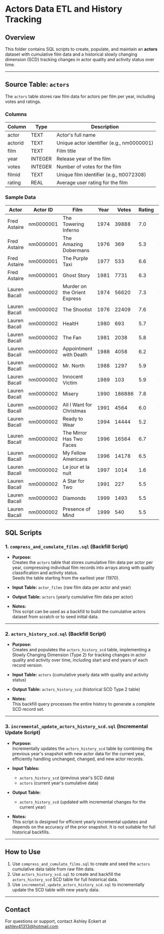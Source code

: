# Actors Data ETL and History Tracking

## Overview

This folder contains SQL scripts to create, populate, and maintain an **actors** dataset with cumulative film data and a historical slowly changing dimension (SCD) tracking changes in actor quality and activity status over time.

---

## Source Table: `actors`

The `actors` table stores raw film data for actors per film per year, including votes and ratings.

### Columns

| Column   | Type   | Description                          |
|----------|--------|------------------------------------|
| actor    | TEXT   | Actor's full name                   |
| actorid  | TEXT   | Unique actor identifier (e.g., nm0000001) |
| film     | TEXT   | Film title                        |
| year     | INTEGER| Release year of the film            |
| votes    | INTEGER| Number of votes for the film       |
| filmid   | TEXT   | Unique film identifier (e.g., tt0072308) |
| rating   | REAL   | Average user rating for the film   |

### Sample Data

| Actor          | Actor ID   | Film                          | Year | Votes  | Rating | Film ID    |
|----------------|------------|-------------------------------|------|--------|--------|------------|
| Fred Astaire   | nm0000001  | The Towering Inferno           | 1974 | 39888  | 7.0    | tt0072308  |
| Fred Astaire   | nm0000001  | The Amazing Dobermans          | 1976 | 369    | 5.3    | tt0074130  |
| Fred Astaire   | nm0000001  | The Purple Taxi                | 1977 | 533    | 6.6    | tt0076851  |
| Fred Astaire   | nm0000001  | Ghost Story                   | 1981 | 7731   | 6.3    | tt0082449  |
| Lauren Bacall  | nm0000002  | Murder on the Orient Express   | 1974 | 56620  | 7.3    | tt0071877  |
| Lauren Bacall  | nm0000002  | The Shootist                  | 1976 | 22409  | 7.6    | tt0075213  |
| Lauren Bacall  | nm0000002  | HealtH                       | 1980 | 693    | 5.7    | tt0079256  |
| Lauren Bacall  | nm0000002  | The Fan                      | 1981 | 2038   | 5.8    | tt0082362  |
| Lauren Bacall  | nm0000002  | Appointment with Death        | 1988 | 4058   | 6.2    | tt0094669  |
| Lauren Bacall  | nm0000002  | Mr. North                    | 1988 | 1297   | 5.9    | tt0095665  |
| Lauren Bacall  | nm0000002  | Innocent Victim              | 1989 | 103    | 5.9    | tt0099846  |
| Lauren Bacall  | nm0000002  | Misery                       | 1990 | 186886 | 7.8    | tt0100157  |
| Lauren Bacall  | nm0000002  | All I Want for Christmas      | 1991 | 4564   | 6.0    | tt0101301  |
| Lauren Bacall  | nm0000002  | Ready to Wear                | 1994 | 14444  | 5.2    | tt0110907  |
| Lauren Bacall  | nm0000002  | The Mirror Has Two Faces      | 1996 | 16564  | 6.7    | tt0117057  |
| Lauren Bacall  | nm0000002  | My Fellow Americans           | 1996 | 14178  | 6.5    | tt0117119  |
| Lauren Bacall  | nm0000002  | Le jour et la nuit            | 1997 | 1014   | 1.6    | tt0119418  |
| Lauren Bacall  | nm0000002  | A Star for Two                | 1991 | 227    | 5.5    | tt0166817  |
| Lauren Bacall  | nm0000002  | Diamonds                    | 1999 | 1493   | 5.5    | tt0167423  |
| Lauren Bacall  | nm0000002  | Presence of Mind             | 1999 | 540    | 5.5    | tt0211577  |

## SQL Scripts

### 1. `compress_and_cumulate_films.sql` (Backfill Script)

- **Purpose:**  
  Creates the `actors` table that stores cumulative film data per actor per year, compressing individual film records into arrays along with quality classification and activity status.  
  Seeds the table starting from the earliest year (1970).  

- **Input Table:** `actor_films` (raw film data per actor and year)  
- **Output Table:** `actors` (yearly cumulative film data per actor)

- **Notes:**  
  This script can be used as a backfill to build the cumulative actors dataset from scratch or to seed initial data.

---

### 2. `actors_history_scd.sql` (Backfill Script)

- **Purpose:**  
  Creates and populates the `actors_history_scd` table, implementing a Slowly Changing Dimension (Type 2) for tracking changes in actor quality and activity over time, including start and end years of each record version.  

- **Input Table:** `actors` (cumulative yearly data with quality and activity status)  
- **Output Table:** `actors_history_scd` (historical SCD Type 2 table)

- **Notes:**  
  This backfill query processes the entire history to generate a complete SCD record set.

---

### 3. `incremental_update_actors_history_scd.sql` (Incremental Update Script)

- **Purpose:**  
  Incrementally updates the `actors_history_scd` table by combining the previous year's snapshot with new actor data for the current year, efficiently handling unchanged, changed, and new actor records.  

- **Input Tables:**  
  - `actors_history_scd` (previous year's SCD data)  
  - `actors` (current year's cumulative data)  

- **Output Table:**  
  - `actors_history_scd` (updated with incremental changes for the current year)

- **Notes:**  
  This script is designed for efficient yearly incremental updates and depends on the accuracy of the prior snapshot. It is not suitable for full historical backfills.

---

## How to Use

1. Use `compress_and_cumulate_films.sql` to create and seed the `actors` cumulative data table from raw film data.  
2. Use `actors_history_scd.sql` to create and backfill the `actors_history_scd` SCD table for full historical data.  
3. Use `incremental_update_actors_history_scd.sql` to incrementally update the SCD table with new yearly data.

---

## Contact

For questions or support, contact Ashley Eckert at ashley41313@hotmail.com